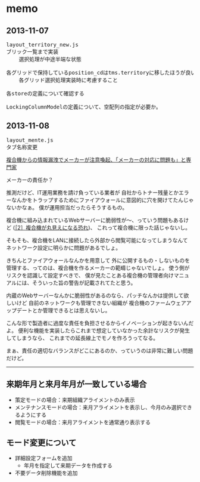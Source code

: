 # memo

## 2013-11-07

<pre>
layout_territory_new.js
ブリック一覧まで実装
    選択処理が中途半端な状態

各グリッドで保持しているposition_cdはtms.territoryに移したほうが良いかも
    各グリッド選択処理実装時に考慮すること

各storeの定義について確認する

LockingColumnModelの定義について、空配列の指定が必要か。
</pre>

## 2013-11-08
<pre>
layout_mente.js
タブ名称変更
</pre>

[複合機からの情報漏洩でメーカーが注意喚起、「メーカーの対応に問題も」と専門家](http://itpro.nikkeibp.co.jp/article/NEWS/20131107/516617/)

メーカーの責任か？

推測だけど、IT運用業務を請け負っている業者が
自社からトナー残量とかエラーなんかをトラップするためにファイアウォールに意図的に穴を開けてたんじゃないかなぁ。
僕が運用担当だったらそうするもの。


複合機に組み込まれているWebサーバーに脆弱性が～、っていう問題もあるけど
([［2］複合機が丸見えになる恐れ](http://itpro.nikkeibp.co.jp/article/COLUMN/20120220/382087/?r_security))、
これって複合機に限った話じゃないし。

そもそも、複合機をLANに接続したら外部から閲覧可能になってしまうなんて
ネットワーク設定に明らかに問題があるでしょ。

きちんとファイアウォールなんかを用意して
外に公開するもの・しないものを管理する、ってのは、複合機を作るメーカーの範疇じゃないでしょ。
使う側がリスクを認識して設定すべきで、
僕が見たことある複合機の管理者向けマニュアルには、そういった旨の警告が記載されてたと思う。


内蔵のWebサーバーなんかに脆弱性があるのなら、パッチなんかは提供して欲しいけど
自前のネットワークも管理できない組織が
複合機のファームウェアアップデートとか管理できるとは思えないし。


こんな形で製造者に過度な責任を負担させるからイノベーションが起きないんだよ。
便利な機能を実装したらこれまで想定していなかった余計なリスクが発生してしまうなら、
これまでの延長線上でモノを作ろうってなる。


まぁ、責任の適切なバランスがどこにあるのか、っていうのは非常に難しい問題だけど。

------

## 来期年月と来月年月が一致している場合

- 策定モードの場合：来期組織アライメントのみ表示
- メンテナンスモードの場合：来月アライメントを表示し、今月のみ選択できるようにする
- 閲覧モードの場合：来月アライメントを通常通り表示する

## モード変更について

- 詳細設定フォームを追加
  - 年月を指定して来期データを作成する
- 不要データ削除機能を追加


